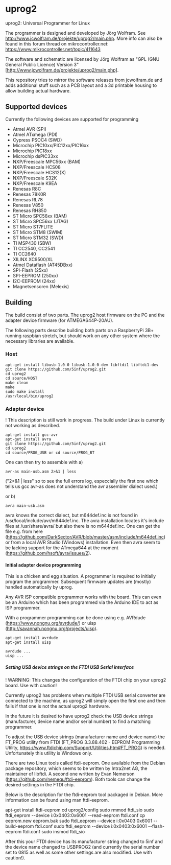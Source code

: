 # uprog2
uprog2: Universal Programmer for Linux

The programmer is designed and developed by Jörg Wolfram. See http://www.jcwolfram.de/projekte/uprog2/main.php.
More info can also be found in this forum thread on mikrocontroller.net: https://www.mikrocontroller.net/topic/411643

The software and schematic are licensed by Jörg Wolfram as "GPL (GNU General Public Licence) Version 3" [http://www.jcwolfram.de/projekte/uprog2/main.php].

This repository tries to mirror the software releases from jcwolfram.de and adds additional stuff such as a PCB layout and a 3d printable housing to allow building actual hardware.

## Supported devices

Currently the following devices are supported for programming

* Atmel AVR (SPI)
* Atmel ATxmega (PDI)
* Cypress PSOC4 (SWD)
* Microchip PIC10xx/PIC12xx/PIC16xx
* Microchip PIC18xx
* Microchip dsPIC33xx
* NXP/Freescale MPC56xx (BAM)
* NXP/Freescale HCS08
* NXP/Freescale HCS12(X)
* NXP/Freescale S32K
* NXP/Freescale K9EA
* Renesas R8C
* Renesas 78K0R
* Renesas RL78
* Renesas V850
* Renesas RH850
* ST Micro SPC56xx (BAM)
* ST Micro SPC56xx (JTAG)
* ST Micro ST7FLITE
* ST Micro STM8 (SWIM)
* ST Micro STM32 (SWD)
* TI MSP430 (SBW)
* TI CC2540, CC2541
* TI CC2640
* XILINX XC9500/XL
* Atmel Dataflash (AT45DBxx)
* SPI-Flash (25xx)
* SPI-EEPROM (250xx)
* I2C-EEPROM (24xx)
* Magnetsensoren (Melexis)

## Building

The build consist of two parts. The uprog2 host firmware on the PC and the adapter device firmware (for ATMEGA644P-20AU).

The following parts describe building both parts on a RaspberryPi 3B+ running raspbian stretch, but should work on any other system where the necessary libraries are available.

### Host

    apt-get install libusb-1.0-0 libusb-1.0-0-dev libftdi1 libftdi1-dev
    git clone https://github.com/5inf/uprog2.git
    cd uprog2
    cd source/HOST
    make clean
    make 
    sudo make install
    /usr/local/bin/uprog2

### Adapter device

! This description is still work in progress. The build under Linux is currently not working as described.

    apt-get install gcc-avr
    apt-get install avra
    git clone https://github.com/5inf/uprog2.git
    cd uprog2
    cd source/PROG_USB or cd source/PROG_BT

One can then try to assemble with a)
    
    avr-as main-usb.asm 2>&1 | less 
    
("2>&1 | less" so to see the full errors log, especcially the first one which tells us gcc avr-as does not understand the avr assembler dialect used.)
 
or b)

    avra main-usb.asm 
    
avra knows the correct dialect, but m644def.inc is not found in /usr/local/include/avr/m644def.inc.
The avra installation locates it's include files at /usr/share/avra/ but also there is no m644def.inc.
One can get the file e.g. from here (https://github.com/DarkSector/AVR/blob/master/asm/include/m644def.inc) or from a local AVR Studio (Windows) installation. Even then avra seem to be lacking support for the ATmega644 at the moment (https://github.com/hsoft/avra/issues/2).
    
#### Initial adapter device programming

This is a chicken and egg situation. A programmer is required to initially program the programmer. Subsequent firmware updates are (mostly) handled automatically by uprog.

Any AVR ISP compatible programmer works with the board. This can even be an Arduino which has been programmed via the Arduino IDE to act as ISP programmer.

With a programmer programming can be done using e.g. AVRdude (https://www.nongnu.org/avrdude/) or uisp (http://savannah.nongnu.org/projects/uisp).

    apt-get install avrdude
    apt-get install uisp
    
    avrdude ...
    uisp ...
    
##### Setting USB device strings on the FTDI USB Serial interface

! WARNING: This changes the configuration of the FTDI chip on your uprog2 board. Use with caution!

Currently uprog2 has problems when multiple FTDI USB serial converter are connected to the machine, as uprog2 will simply open the first one and then fails if that one is not the actual uprog2 hardware.

In the future it is desired to have uprog2 check the USB device strings (manufacturer, device name and/or serial number) to find a matching programmer.

To adjust the USB device strings (manufacturer name and device name) the FT_PROG utility from FTDI (FT_PROG 3.3.88.402 - EEPROM Programming Utility, https://www.ftdichip.com/Support/Utilities.htm#FT_PROG) is needed. Unfortunately this utility is Windows only.

There are two Linux tools called ftdi-eeprom. One available from the Debian package repository, which seems to be written by Intra2net AG, the maintainer of libftdi. A second one written by Evan Nemerson (https://github.com/nemequ/ftdi-eeprom). Both tools can change the desired settings in the FTDI chip. 

Below is the description for the ftdi-eeprom tool packaged in Debian. More information can be found using man ftdi-eeprom.

   apt-get install ftdi-eeprom
   cd uprog2/config
   sudo rmmod ftdi_sio
   sudo ftdi_eeprom --device i:0x0403:0x6001 --read-eeprom ftdi.conf
   cp eeprom.new eeprom.bak
   sudo ftdi_eeprom --device i:0x0403:0x6001 --build-eeprom ftdi.conf
   sudo ftdi_eeprom --device i:0x0403:0x6001 --flash-eeprom ftdi.conf
   sudo insmod ftdi_sio
   
After this your FTDI device has its manufacturer string changed to 5inf and the device name changed to USBPROG2 (and currently the serial number set to 0815 as well as some other settings are also modified. Use with caution!).


